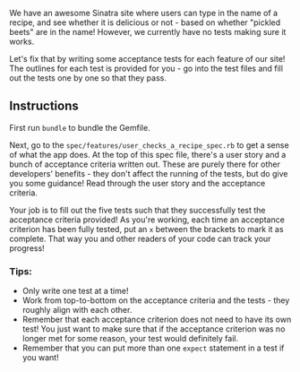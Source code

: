 We have an awesome Sinatra site where users can type in the name of a recipe, and see whether it is delicious or not - based on whether "pickled beets" are in the name! However, we currently have no tests making sure it works.

Let's fix that by writing some acceptance tests for each feature of our site! The outlines for each test is provided for you - go into the test files and fill out the tests one by one so that they pass.

## Instructions

First run `bundle` to bundle the Gemfile.

Next, go to the `spec/features/user_checks_a_recipe_spec.rb` to get a sense of what the app does. At the top of this spec file, there's a user story and a bunch of acceptance criteria written out. These are purely there for other developers' benefits - they don't affect the running of the tests, but do give you some guidance! Read through the user story and the acceptance criteria.

Your job is to fill out the five tests such that they successfully test the acceptance criteria provided! As you're working, each time an acceptance criterion has been fully tested, put an `x` between the brackets to mark it as complete. That way you and other readers of your code can track your progress!

### Tips:
- Only write one test at a time!
- Work from top-to-bottom on the acceptance criteria and the tests - they roughly align with each other.
- Remember that each acceptance criterion does not need to have its own test! You just want to make sure that if the acceptance criterion was no longer met for some reason, your test would definitely fail.
- Remember that you can put more than one `expect` statement in a test if you want!

